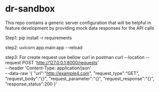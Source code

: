 # dr-sandbox
This repo contains a generic server configuration that will be helpful in feature development by providing mock data responses for the API calls

Step1: pip install -r requirements

step2: uvicorn app.main:app --reload


step3: For create request use bellow curl in postman
curl --location --request POST 'http://127.0.0.1:8000/requests' \
--header 'Content-Type: application/json' \
--data-raw '{
    "url":"http://example4.com",
            "request_type":"GET",
            "request_body":"{}",
            "request_parameter":"{}",
            "request_response":"{}",
            "response_status":200
}'
